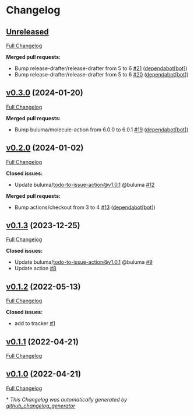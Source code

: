 # Changelog

## [Unreleased](https://github.com/buluma/ansible-role-rclone/tree/HEAD)

[Full Changelog](https://github.com/buluma/ansible-role-rclone/compare/v0.3.0...HEAD)

**Merged pull requests:**

- Bump release-drafter/release-drafter from 5 to 6 [\#21](https://github.com/buluma/ansible-role-rclone/pull/21) ([dependabot[bot]](https://github.com/apps/dependabot))
- Bump release-drafter/release-drafter from 5 to 6 [\#20](https://github.com/buluma/ansible-role-rclone/pull/20) ([dependabot[bot]](https://github.com/apps/dependabot))

## [v0.3.0](https://github.com/buluma/ansible-role-rclone/tree/v0.3.0) (2024-01-20)

[Full Changelog](https://github.com/buluma/ansible-role-rclone/compare/v0.2.0...v0.3.0)

**Merged pull requests:**

- Bump buluma/molecule-action from 6.0.0 to 6.0.1 [\#19](https://github.com/buluma/ansible-role-rclone/pull/19) ([dependabot[bot]](https://github.com/apps/dependabot))

## [v0.2.0](https://github.com/buluma/ansible-role-rclone/tree/v0.2.0) (2024-01-02)

[Full Changelog](https://github.com/buluma/ansible-role-rclone/compare/v0.1.3...v0.2.0)

**Closed issues:**

- Update buluma/todo-to-issue-action@v1.0.1 @buluma [\#12](https://github.com/buluma/ansible-role-rclone/issues/12)

**Merged pull requests:**

- Bump actions/checkout from 3 to 4 [\#13](https://github.com/buluma/ansible-role-rclone/pull/13) ([dependabot[bot]](https://github.com/apps/dependabot))

## [v0.1.3](https://github.com/buluma/ansible-role-rclone/tree/v0.1.3) (2023-12-25)

[Full Changelog](https://github.com/buluma/ansible-role-rclone/compare/v0.1.2...v0.1.3)

**Closed issues:**

- Update buluma/todo-to-issue-action@v1.0.1 @buluma [\#9](https://github.com/buluma/ansible-role-rclone/issues/9)
- Update action [\#8](https://github.com/buluma/ansible-role-rclone/issues/8)

## [v0.1.2](https://github.com/buluma/ansible-role-rclone/tree/v0.1.2) (2022-05-13)

[Full Changelog](https://github.com/buluma/ansible-role-rclone/compare/v0.1.1...v0.1.2)

**Closed issues:**

- add to tracker [\#1](https://github.com/buluma/ansible-role-rclone/issues/1)

## [v0.1.1](https://github.com/buluma/ansible-role-rclone/tree/v0.1.1) (2022-04-21)

[Full Changelog](https://github.com/buluma/ansible-role-rclone/compare/v0.1.0...v0.1.1)

## [v0.1.0](https://github.com/buluma/ansible-role-rclone/tree/v0.1.0) (2022-04-21)

[Full Changelog](https://github.com/buluma/ansible-role-rclone/compare/725de1898316495d7a420eb2e31e617c1adcf319...v0.1.0)



\* *This Changelog was automatically generated by [github_changelog_generator](https://github.com/github-changelog-generator/github-changelog-generator)*
